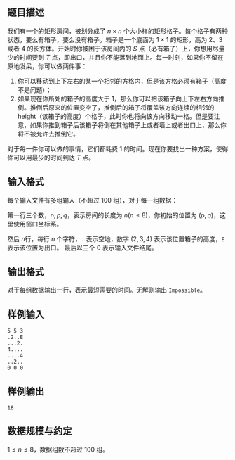 ## 题目描述

我们有一个的矩形房间，被划分成了 $n \times n$ 个大小样的矩形格子。每个格子有两种状态，要么有箱子，要么没有箱子。箱子是一个底面为 $1 \times 1$ 的矩形，高为 $2$、$3$ 或者 $4$ 的长方体。开始时你被困于该房间内的 $S$ 点（必有箱子）上，你想用尽量少的时间要到 $T$ 点，即出口，并且你不能落到地面上。每一时刻，如果你不留在原地发呆，你可以做两件事：

1. 你可以移动到上下左右的某一个相邻的方格内，但是该方格必须有箱子（高度不是问题）；
2. 如果现在你所处的箱子的高度大于 $1$，那么你可以把该箱子向上下左右方向推倒。推倒后原来的位置变空了，推倒后的箱子将覆盖该方向连续的相邻的 height（该箱子的高度）个格子，此时你也将向该方向移动一格。但是要注意，如果你推到箱子后该箱子将倒在其他箱子上或者墙上或者出口上，那么你将不被允许去推倒它。

对于每一件你可以做的事情，它们都耗费 $1$ 的时间。现在你要找出一种方案，使得你可以用最少的时间到达 $T$ 点。

## 输入格式

每个输入文件有多组输入（不超过 $100$ 组），对于每一组数据：

第一行三个数，$n,p,q$，表示房间的长度为 $n(n \le 8)$，你初始的位置为 $(p,q)$，这里使用窗口坐标系。

然后 $n$行，每行 $n$ 个字符，`.` 表示空地，数字 $(2,3,4)$ 表示该位置箱子的高度，`E` 表示该位置为出口。
最后以三个 $0$ 表示输入文件结尾。

## 输出格式

对于每组数据输出一行，表示最短需要的时间。无解则输出 `Impossible`。

## 样例输入

```plain
5 5 3
.2..E
...2.
4....
....4
..2..
0 0 0
```

## 样例输出

```plain
18
```

## 数据规模与约定

$1\le n\le 8$，数据组数不超过 $100$ 组。
